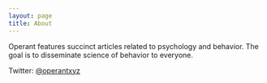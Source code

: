 ```yaml
---
layout: page
title: About
---
```


Operant features succinct articles related to psychology and behavior. The goal is to disseminate science of behavior to everyone.

Twitter: [@operantxyz](https://twitter.com/operantxyz)

